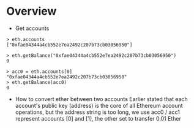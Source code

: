 # Overview
* Get accounts
```
> eth.accounts
["0xfae04344a4cb552e7ea2492c207b73cb03056950"]

> eth.getBalance("0xfae04344a4cb552e7ea2492c207b73cb03056950")
0

> acc0 = eth.accounts[0]
"0xfae04344a4cb552e7ea2492c207b73cb03056950"
> eth.getBalance(acc0)
0

```

* How to convert ether between two accounts
Earlier stated that each account's public key (address) is the core of all Ethereum account operations, but the address string is too long, we use acc0 / acc1 represent accounts [0] and [1], the other set to transfer 0.01 Ether
```

```
